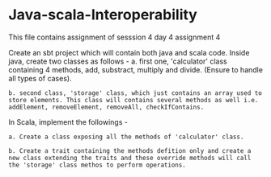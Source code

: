 # Java-scala-Interoperability
This file contains assignment of sesssion 4 day 4 assignment 4

Create an sbt project which will contain both java and scala code. Inside java, create two classes as follows -
    a. first one, 'calculator' class containing 4 methods, add, substract, multiply and divide. (Ensure to handle all types of cases).
    
    b. second class, 'storage' class, which just contains an array used to store elements. This class will contains several methods as well i.e. addElement, removeElement, removeAll, checkIfContains.

In Scala, implement the followings -

    a. Create a class exposing all the methods of 'calculator' class.
    
    b. Create a trait containing the methods defition only and create a new class extending the traits and these override methods will call the 'storage' class methos to perform operations.
